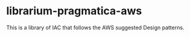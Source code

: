 # librarium-pragmatica-aws
This is a library of IAC that follows the AWS suggested Design patterns.
